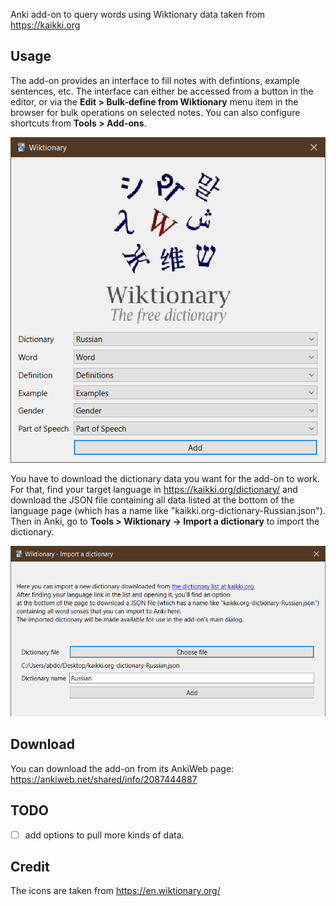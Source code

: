 Anki add-on to query words using Wiktionary data taken from https://kaikki.org

## Usage

The add-on provides an interface to fill notes with defintions, example sentences, etc.
The interface can either be accessed from a button in the editor, or via the **Edit > Bulk-define from Wiktionary** menu
item in the browser for bulk operations on selected notes. You can also configure shortcuts from **Tools > Add-ons**.

<img src="./images/dialog.png" width="600">

You have to download the dictionary data you want for the add-on to work.
For that, find your target language in https://kaikki.org/dictionary/ and download the JSON file containing all data listed at the bottom of the language page (which has a name like "kaikki.org-dictionary-Russian.json").
Then in Anki, go to **Tools > Wiktionary -> Import a dictionary** to import the dictionary.

<img src="./images/import_dialog.png" width="600">

## Download

You can download the add-on from its AnkiWeb page: https://ankiweb.net/shared/info/2087444887

## TODO

- [ ] add options to pull more kinds of data.

## Credit

The icons are taken from https://en.wiktionary.org/
